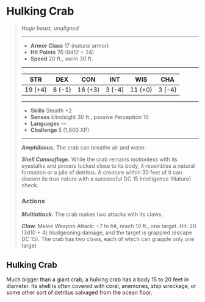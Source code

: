# Hulking Crab
>*Huge beast, unaligned*
>___
>- **Armor Class** 17 (natural armor)
>- **Hit Points** 76 (8d12 + 24)
>- **Speed** 20 ft., swim 30 ft.
>___
>|STR|DEX|CON|INT|WIS|CHA|
>|:---:|:---:|:---:|:---:|:---:|:---:|
>|19 (+4)|8 (-1)|16 (+3)|3 (-4)|11 (+0)|3 (-4)|
>___
>- **Skills** Stealth +2
>- **Senses** blindsight 30 ft., passive Perception 10
>- **Languages** —
>- **Challenge** 5 (1,800 XP)
>___
>***Amphibious.*** The crab can breathe air and water.  
>
>***Shell Camouflage.*** While the crab remains motionless with its eyestalks and pincers tucked close to its body, it resembles a natural formation or a pile of detritus. A creature within 30 feet of it can discern its true nature with a successful DC 15 Intelligence (Nature) check.  
>
>### Actions
>***Multiattack.*** The crab makes two attacks with its claws.  
>
>***Claw.*** Melee Weapon Attack: +7 to hit, reach 10 ft., one target. Hit: 20 (3d10 + 4) bludgeoning damage, and the target is grappled (escape DC 15). The crab has two claws, each of which can grapple only one target
## Hulking Crab
Much bigger than a giant crab, a hulking crab has a body 15 to 20 feet in diameter. Its shell is often covered with coral, anemones, ship wreckage, or some other sort of detritus salvaged from the ocean floor.